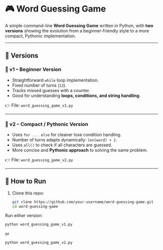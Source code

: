# 🎮 Word Guessing Game  

A simple command-line **Word Guessing Game** written in Python, with **two versions** showing the evolution from a beginner-friendly style to a more compact, Pythonic implementation.  

---

## 📂 Versions  

### 🔹 v1 – Beginner Version  
- Straightforward `while` loop implementation.  
- Fixed number of turns (`12`).  
- Tracks missed guesses with a counter.  
- Good for understanding **loops, conditions, and string handling**.  

👉 File: `word_guessing_game_v1.py`  

---

### 🔹 v2 – Compact / Pythonic Version  
- Uses `for ... else` for cleaner lose condition handling.  
- Number of turns adapts dynamically: `len(word) + 2`.  
- Uses `all()` to check if all characters are guessed.  
- More concise and **Pythonic approach** to solving the same problem.  

👉 File: `word_guessing_game_v2.py`  

---

## 🚀 How to Run  

1. Clone this repo:  
   ```bash
   git clone https://github.com/your-username/word-guessing-game.git
   cd word-guessing-game
   
Run either version:
```bash
python word_guessing_game_v1.py
```
or

```bash
python word_guessing_game_v2.py
```
